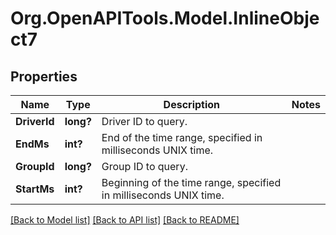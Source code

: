 # Org.OpenAPITools.Model.InlineObject7
## Properties

Name | Type | Description | Notes
------------ | ------------- | ------------- | -------------
**DriverId** | **long?** | Driver ID to query. | 
**EndMs** | **int?** | End of the time range, specified in milliseconds UNIX time. | 
**GroupId** | **long?** | Group ID to query. | 
**StartMs** | **int?** | Beginning of the time range, specified in milliseconds UNIX time. | 

[[Back to Model list]](../README.md#documentation-for-models) [[Back to API list]](../README.md#documentation-for-api-endpoints) [[Back to README]](../README.md)

